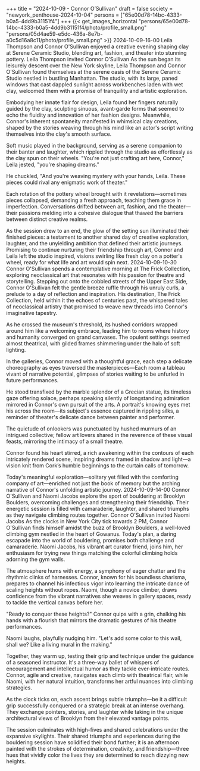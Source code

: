 +++
title = "2024-10-09 - Connor O’Sullivan"
draft = false
society = "newyork_penthouse-2024-10-04"
persons = ["65e00d78-14bc-4333-b0a5-4dd9b31151f4"]
+++
{{< get_images_horizontal "persons/65e00d78-14bc-4333-b0a5-4dd9b31151f4/photo/profile_small.png" "persons/05d4ae59-e5dc-436a-8e7b-a0c5d16a8c11/photo/profile_small.png" >}}
2024-10-09-16-00
Leila Thompson and Connor O'Sullivan enjoyed a creative evening shaping clay at Serene Ceramic Studio, blending art, fashion, and theater into stunning pottery.
Leila Thompson invited Connor O’Sullivan
As the sun began its leisurely descent over the New York skyline, Leila Thompson and Connor O'Sullivan found themselves at the serene oasis of the Serene Ceramic Studio nestled in bustling Manhattan. The studio, with its large, paned windows that cast dappled sunlight across workbenches laden with wet clay, welcomed them with a promise of tranquility and artistic exploration.

Embodying her innate flair for design, Leila found her fingers naturally guided by the clay, sculpting sinuous, avant-garde forms that seemed to echo the fluidity and innovation of her fashion designs. Meanwhile, Connor's inherent spontaneity manifested in whimsical clay creations, shaped by the stories weaving through his mind like an actor's script writing themselves into the clay's smooth surface.

Soft music played in the background, serving as a serene companion to their banter and laughter, which rippled through the studio as effortlessly as the clay spun on their wheels. "You're not just crafting art here, Connor," Leila jested, "you're shaping dreams."

He chuckled, "And you're weaving mystery with your hands, Leila. These pieces could rival any enigmatic work of theater."

Each rotation of the pottery wheel brought with it revelations—sometimes pieces collapsed, demanding a fresh approach, teaching them grace in imperfection. Conversations drifted between art, fashion, and the theater—their passions melding into a cohesive dialogue that thawed the barriers between distinct creative realms. 

As the session drew to an end, the glow of the setting sun illuminated their finished pieces: a testament to another shared day of creative exploration, laughter, and the unyielding ambition that defined their artistic journeys. Promising to continue nurturing their friendship through art, Connor and Leila left the studio inspired, visions swirling like fresh clay on a potter's wheel, ready for what life and art would spin next.
2024-10-09-10-30
Connor O'Sullivan spends a contemplative morning at The Frick Collection, exploring neoclassical art that resonates with his passion for theatre and storytelling.
Stepping out onto the cobbled streets of the Upper East Side, Connor O'Sullivan felt the gentle breeze ruffle through his unruly curls, a prelude to a day of reflection and inspiration. His destination, The Frick Collection, held within it the echoes of centuries past, the whispered tales of neoclassical artistry that promised to weave new threads into Connor's imaginative tapestry.

As he crossed the museum's threshold, its hushed corridors wrapped around him like a welcoming embrace, leading him to rooms where history and humanity converged on grand canvases. The opulent settings seemed almost theatrical, with gilded frames shimmering under the halo of soft lighting.

In the galleries, Connor moved with a thoughtful grace, each step a delicate choreography as eyes traversed the masterpieces—Each room a tableau vivant of narrative potential, glimpses of stories waiting to be unfurled in future performances.

He stood transfixed by the marble splendor of a Grecian statue, its timeless gaze offering solace, perhaps speaking silently of longstanding admiration mirrored in Connor's own pursuit of the arts. A portrait's knowing eyes met his across the room—its subject's essence captured in rippling silks, a reminder of theater's delicate dance between painter and performer.

The quietude of onlookers was punctuated by hushed murmurs of an intrigued collective; fellow art lovers shared in the reverence of these visual feasts, mirroring the intimacy of a small theatre.

Connor found his heart stirred, a rich awakening within the contours of each intricately rendered scene, inspiring dreams framed in shadow and light—a vision knit from Cork’s humble beginnings to the curtain calls of tomorrow.

Today's meaningful exploration—solitary yet filled with the comforting company of art—enriched not just the book of memory but the arching narrative of Connor's unfolding artistic journey.
2024-10-09-14-00
Connor O'Sullivan and Naomi Jacobs explore the sport of bouldering at Brooklyn Boulders, overcoming challenges and strengthening their friendship. Their energetic session is filled with camaraderie, laughter, and shared triumphs as they navigate climbing routes together.
Connor O’Sullivan invited Naomi Jacobs
As the clocks in New York City tick towards 2 PM, Connor O'Sullivan finds himself amidst the buzz of Brooklyn Boulders, a well-loved climbing gym nestled in the heart of Gowanus. Today's plan, a daring escapade into the world of bouldering, promises both challenge and camaraderie. Naomi Jacobs, his vibrant art curator friend, joins him, her enthusiasm for trying new things matching the colorful climbing holds adorning the gym walls.

The atmosphere hums with energy, a symphony of eager chatter and the rhythmic clinks of harnesses. Connor, known for his boundless charisma, prepares to channel his infectious vigor into learning the intricate dance of scaling heights without ropes. Naomi, though a novice climber, draws confidence from the vibrant narratives she weaves in gallery spaces, ready to tackle the vertical canvas before her.

"Ready to conquer these heights?" Connor quips with a grin, chalking his hands with a flourish that mirrors the dramatic gestures of his theatre performances.

Naomi laughs, playfully nudging him. "Let's add some color to this wall, shall we? Like a living mural in the making."

Together, they warm up, testing their grip and technique under the guidance of a seasoned instructor. It's a three-way ballet of whispers of encouragement and intellectual humor as they tackle ever-intricate routes. Connor, agile and creative, navigates each climb with theatrical flair, while Naomi, with her natural intuition, transforms her artful nuances into climbing strategies.

As the clock ticks on, each ascent brings subtle triumphs—be it a difficult grip successfully conquered or a strategic break at an intense overhang. They exchange pointers, stories, and laughter while taking in the unique architectural views of Brooklyn from their elevated vantage points.

The session culminates with high-fives and shared celebrations under the expansive skylights. Their shared triumphs and experiences during the bouldering session have solidified their bond further; it is an afternoon painted with the strokes of determination, creativity, and friendship—three hues that vividly color the lives they are determined to reach dizzying new heights.
